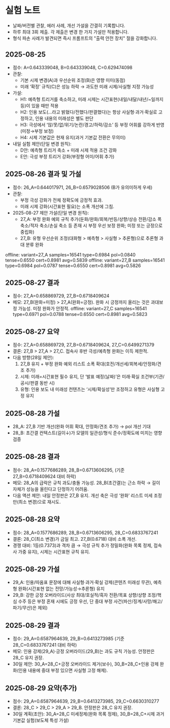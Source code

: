 # 실험 노트

- 날짜/버전별 관찰, 에러 사례, 개선 가설을 간결히 기록합니다.
- 하루 최대 3회 제출. 각 제출은 변경 한 가지 가설만 적용합니다.
- 형식 파손 사례가 발견되면 즉시 프롬프트의 "출력 안전 장치" 절을 강화합니다.

## 2025-08-25

- 점수: A=0.643339048, B=0.643339048, C=0.629474098
- 관찰:
  - 기본 시제 변경(A)과 우선순위 조정(B)은 영향 미미(동점)
  - 미래 ‘확정’ 규칙(C)은 성능 하락 → 과도한 미래 시제/사실형 지정 가능성
- 가설:
  - H1: 예측형 트리거를 축소하고, 미래 시제는 시간표현(내일/내달/내년/~일까지 등)이 있을 때만 적용
  - H2: 인용 보도(…라고 밝혔다/전했다/판결했다)는 항상 사실형·과거·확실로 고정하고, 인용 내용의 미래성은 별도 판단
  - H3: 극성에서 ‘않/못/없/위기/논란/경고/하락/감소’ 등 부정 어휘를 강하게 반영(미정→부정 보정)
  - H4: 시제 기본값은 현재 유지(과거 기본값 전환은 무의미)
- 내일 실험 제안(단일 변경 원칙):
  - D안: 예측형 트리거 축소 + 미래 시제 적용 조건 강화
  - E안: 극성 부정 트리거 강화(부정형 어미/어휘 추가)


## 2025-08-26 결과 및 가설

- 점수: 26_A=0.644017971, 26_B=0.6579028506 (B가 유의미하게 우세)
- 관찰:
  - 부정 극성 강화가 전체 정확도에 긍정적 효과.
  - 미래 시제 강화(시간표현 필요)는 소폭 개선에 그침.
- 2025-08-27 제안 가설(단일 변경 원칙):
  - 27_A: 부정 완화 예외 규칙 추가(둔화/완화/회복/반등/상향/상승 전환/감소 폭 축소/적자 축소/손실 축소 등 존재 시 부정 우선 보정 완화; 미정 또는 긍정으로 중립화)
  - 27_B: 유형 우선순위 조정(대화형 > 예측형 > 사실형 > 추론형)으로 추론형 과대 분류 완화

offline: variant=27_A samples=16541 type=0.6984 pol=0.0840 tense=0.6550 cert=0.8981 avg=0.5839
offline: variant=27_B samples=16541 type=0.6984 pol=0.0787 tense=0.6550 cert=0.8981 avg=0.5826

## 2025-08-27 결과
- 점수: 27_A=0.658869729, 27_B=0.6718409624
- 메모: 27_B(완화=미정) > 27_A(완화=긍정). 완화 시 긍정까지 올리는 것은 과대보정 가능성. 미정 완화가 안정적.
offline: variant=27_C samples=16541 type=0.6971 pol=0.0788 tense=0.6550 cert=0.8981 avg=0.5823

## 2025-08-27 요약
- 점수: 27_A=0.658869729, 27_B=0.6718409624, 27_C=0.6499271379
- 결론: 27_B > 27_A > 27_C. 접속사 후반 극성/예측형 완화는 이득 제한적.
- 다음 방향(28일 제안):
  1) 27_B 유지 + 부정 완화 예외 리스트 소폭 확대(호전/개선세/회복세/안정화/견조 추가)
  2) 시제: 미래=시간표현 필수 유지, 단 ‘발표 예정(날짜)’은 미래·확실 조건부(기관/공시/판결 동반 시)
  3) 유형: 인용 보도 내 미래성 컨텐츠는 ‘시제/확실성’만 조정하고 유형은 사실형 고정 유지

## 2025-08-28 가설
- 28_A: 27_B 기반 개선(완화 어휘 확대, 안정화/견조 추가) → pol 개선 기대
- 28_B: 초간결 컨텍스트(길이↓)가 모델의 일관성/형식 준수/정확도에 미치는 영향 검증

## 2025-08-28 결과
- 점수: 28_A=0.1577686289, 28_B=0.6713606295, (기준 27_B=0.6718409624 대비 하락)
- 메모: 28_A의 급락은 규칙 과도/충돌 가능성. 28_B(초간결)는 근소 하락 → 길이 자체가 성능을 올린다고 단정하기 어려움.
- 다음 액션 제안: 내일 안정판은 27_B 유지. 개선 축은 극성 ‘완화’ 리스트 미세 조정만(최소 변경)으로 재시도.

## 2025-08-28 요약
- 점수: 28_A=0.1577686289, 28_B=0.6713606295, 28_C=0.6833767241
- 결론: 28_C(최소 변경)가 금일 최고. 27_B(0.6718) 대비 소폭 개선.
- 경쟁 대비: 1등(0.7373)과 격차 큼 → 극성 규칙 추가 정밀화(완화 목록 정제, 접속사 가중 유지), 시제는 시간표현 규칙 유지.
## 2025-08-29 가설
- 29_A: 인용/따옴표 문장에 대해 사실형·과거·확실 강제(콘텐츠 미래성 무관), 예측형 완화(시간표현 없는 전망/가능성→추론형) 유지
- 29_B: 강한 긍정 오버라이드(사상 최대/호실적/흑자 전환/목표 상향/상향 조정/핵심 수주 등은 부정 혼재 시에도 긍정 우선, 단 중대 부정 사건(파산/징계/사망/해고/파기/무산)은 제외)

## 2025-08-29 결과
- 점수: 29_A=0.6587964639, 29_B=0.6413273985 (기준 28_C=0.6833767241 대비 하락)
- 메모: 인용 강제(29_A)·긍정 오버라이드(29_B)는 과도 규칙 가능성. 안정판은 28_C 유지 권장.
- 30일 제안: 30_A=28_C+긍정 오버라이드 제거(보수), 30_B=28_C+인용 강제 완화(인용 내용에 중대 부정 있으면 사실형 고정 해제).

## 2025-08-29 요약(추가)
- 점수: 29_A=0.6587964639, 29_B=0.6413273985, 29_C=0.6630310277
- 결론: 28_C > 29_C > 29_A > 29_B. 안정판은 28_C 유지 권장.
- 30일 계획(초안): 30_A=28_C 미세정제(완화 목록 정제), 30_B=28_C+시제 과거 기본값 실험(보도체 특성 가설)
